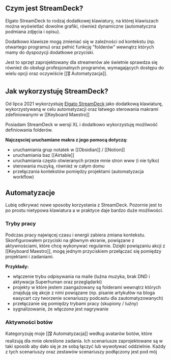 ## Czym jest StreamDeck?
Elgato StreamDeck to rodzaj dodatkowej klawiatury, na której klawiszach można wyświetlać dowolne grafiki, również dynamiczne (automatyczna podmiana zdjęcia i opisu).

Dodatkowo klawisze mogą zmieniać się w zależności od kontekstu (np. otwartego programu) oraz pełnić funkcję "folderów" wewnątrz których mamy do dyspozycji dodatkowe przyciski. 

Jest to sprzęt zaprojektowany dla streamerów ale świetnie sprawdza się również do obsługi profesjonalnych programów, wymagających dostępu do wielu opcji oraz oczywiście [[🎖️ Automatyzacja]].

## Jak wykorzystuję StreamDeck? 
Od lipca 2021 wykorzystuję [Elgato StreamDeck](https://www.elgato.com/en/stream-deck) jako dodatkową klawiaturę, wykorzystywaną w celu automatyzacji oraz łatwego sterowania makrami zdefiniowanymi w [[Keyboard Maestro]]

Posiadam StreamDeck w wersji XL i dodatkowo wykorzystuję możliwość definiowania folderów.

**Najczęsciej uruchamiane makra z jego pomocą dotyczą:**
- uruchamiania grup notatek w [[Obsidian]] / [[Notion]]
- uruchamiania baz [[Airtable]]
- uruchamiania często otwieranych przeze mnie stron www (i nie tylko)
- sterowania muzyką, również w całym domu
- przełączania kontekstów pomiędzy projektami (automatyzacja workflow)

## Automatyzacje
Lubię odkrywać nowe sposoby korzystania z StreamDeck. Pozornie jest to po prostu nietypowa klawiatura a w praktyce daje bardzo duże możliwości. 

### Tryby pracy
Podczas pracy najwięcej czasu i energii zabiera zmiana kontekstu. Skonfigurowałem przyciski na głównym ekranie, powiązane z aktywnościami, które chcę wykonywać regularnie. Dzięki powiązaniu akcji z [[Keyboard Maestro]], mogę jednym przyciskiem przełączać się pomiędzy projektami i zadaniami. 

**Przykłady:** 
- włączenie trybu odpisywania na maile (luźna muzyka, brak DND i aktywacja Superhuman oraz przeglądarki)
- projekty w które jestem zaangażowany są folderami wewnątrz których znajdują się akcje z nimi powiązane (np. pisanie artykułów na bloga easycart czy tworzenie scenariuszy podcastu dla zautomatyzowanych)
- przełączanie się pomiędzy trybami pracy (skupiony / luźny)
- sygnalizowanie, że włączone jest nagrywanie

### Aktywności botów 
Kategoryzuję moje [[🎖️ Automatyzacja]] według avatarów botów, które realizują dla mnie określone zadania. Ich scenariusze zaprojektowane są w taki sposób aby dało się je ze sobą łączyć lub wywoływać oddzielnie. Każdy z tych scenariuszy oraz zestawów scenariuszy podłączony jest pod mój 


